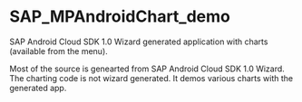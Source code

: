 # SAP_MPAndroidChart_demo
SAP Android Cloud SDK 1.0 Wizard generated application with charts (available from the menu).

Most of the source is genearted from SAP Android Cloud SDK 1.0 Wizard.  The charting code is not wizard generated.  It demos various charts with the generated app.